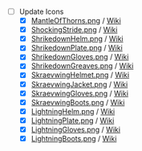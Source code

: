 - [ ] Update Icons
    - [x] [MantleOfThorns.png](./src/Icons/MantleOfThorns.png) / [Wiki](https://dauntless.fandom.com/wiki/Mantle_of_Thorns?file=Mantle_of_Thorns_Icon_001.png)
    - [x] [ShockingStride.png](./src/Icons/ShockingStride.png) / [Wiki](https://dauntless.fandom.com/wiki/Shocking_Stride?file=Zaga_Greaves_Icon_001.png)
    - [x] [ShrikedownHelm.png](./src/Icons/ShrikedownHelm.png) / [Wiki](https://dauntless.fandom.com/wiki/Shrikedown_Helm?file=Shrike_Helm_Icon_001.png)
    - [x] [ShrikedownPlate.png](./src/Icons/ShrikedownPlate.png) / [Wiki](https://dauntless.fandom.com/wiki/Shrikedown_Plate?file=Shrike_Plate_Icon_001.png)
    - [x] [ShrikedownGloves.png](./src/Icons/ShrikedownGloves.png) / [Wiki](https://dauntless.fandom.com/wiki/Shrikedown_Gloves?file=Shrike_Gauntlets_Icon_001.png)
    - [x] [ShrikedownGreaves.png](./src/Icons/ShrikedownGreaves.png) / [Wiki](https://dauntless.fandom.com/wiki/Shrikedown_Greaves?file=Shrike_Greaves_Icon_001.png)
    - [x] [SkraevwingHelmet.png](./src/Icons/SkraevwingHelmet.png) / [Wiki](https://dauntless.fandom.com/wiki/Skraevwing_Helmet?file=Skraev_Helm_Icon_001.png)
    - [x] [SkraevwingJacket.png](./src/Icons/SkraevwingJacket.png) / [Wiki](https://dauntless.fandom.com/wiki/Skraevwing_Jacket?file=Skraev_Plate_Icon_001.png)
    - [x] [SkraevwingGloves.png](./src/Icons/SkraevwingGloves.png) / [Wiki](https://dauntless.fandom.com/wiki/Skraevwing_Gloves?file=Skraev_Gloves_Icon_001.png)
    - [x] [SkraevwingBoots.png](./src/Icons/SkraevwingBoots.png) / [Wiki](https://dauntless.fandom.com/wiki/Skraevwing_Boots?file=Skraev_Greaves_Icon_001.png)
    - [x] [LightningHelm.png](./src/Icons/LightningHelm.png) / [Wiki](https://dauntless.fandom.com/wiki/Lightning_Helm?file=Stormhelm_Icon_001.png)
    - [x] [LightningPlate.png](./src/Icons/LightningPlate.png) / [Wiki](https://dauntless.fandom.com/wiki/Lightning_Plate?file=Stormplate_Icon_001.png)
    - [x] [LightningGloves.png](./src/Icons/LightningGloves.png) / [Wiki](https://dauntless.fandom.com/wiki/Lightning_Gloves?file=Stormbracers_Icon_001.png)
    - [x] [LightningBoots.png](./src/Icons/LightningBoots.png) / [Wiki](https://dauntless.fandom.com/wiki/Lightning_Boots?file=Stormboots_Icon_001.png)